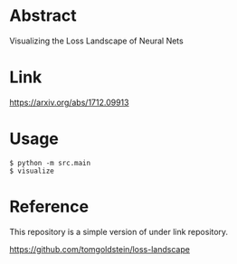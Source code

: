 # Abstract 
Visualizing the Loss Landscape of Neural Nets

# Link
https://arxiv.org/abs/1712.09913

# Usage

```
$ python -m src.main
$ visualize
```

# Reference
This repository is a simple version of under link repository.

https://github.com/tomgoldstein/loss-landscape
